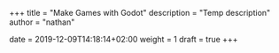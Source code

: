 +++
title = "Make Games with Godot"
description = "Temp description"
author = "nathan"

date = 2019-12-09T14:18:14+02:00
weight = 1
draft = true
+++

<!-- If this file goes under contents/docs be sure to start chapters with ##, not # -->

